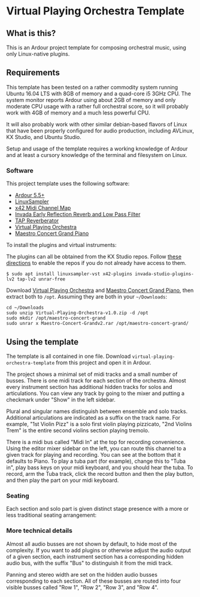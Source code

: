 # Virtual Playing Orchestra Template

## What is this?
This is an Ardour project template for composing orchestral music, using only Linux-native plugins.

## Requirements
This template has been tested on a rather commodity system running Ubuntu 16.04 LTS with 8GB of memory and a quad-core i5 3GHz CPU. The system monitor reports Ardour using about 2GB of memory and only moderate CPU usage with a rather full orchestral score, so it will probably work with 4GB of memory and a much less powerful CPU.

It will also probably work with other similar debian-based flavors of Linux that have been properly configured for audio production, including AVLinux, KX Studio, and Ubuntu Studio.

Setup and usage of the template requires a working knowledge of Ardour and at least a cursory knowledge of the terminal and filesystem on Linux.

### Software 

This project template uses the following software:

* [Ardour 5.5+](http://ardour.org/)
* [LinuxSampler](https://linuxsampler.org/)
* [x42 Midi Channel Map](http://x42-plugins.com)
* [Invada Early Reflection Reverb and Low Pass Filter](https://launchpad.net/invada-studio)
* [TAP Reverberator](http://tap-plugins.sourceforge.net/)
* [Virtual Playing Orchestra](http://virtualplaying.com/)
* [Maestro Concert Grand Piano](http://sonimusicae.free.fr/matshelgesson-maestro-en.html)

To install the plugins and virtual instruments:

The plugins can all be obtained from the KX Studio repos. Follow [these directions](http://kxstudio.linuxaudio.org/Repositories) to enable the repos if you do not already have access to them.

`$ sudo apt install linuxsampler-vst x42-plugins invada-studio-plugins-lv2 tap-lv2 unrar-free`

Download [Virtual Playing Orchestra](http://virtualplaying.com/) and [Maestro Concert Grand Piano](http://sonimusicae.free.fr/matshelgesson-maestro-en.html), then extract both to `/opt`. Assuming they are both in your `~/Downloads`:

```
cd ~/Downloads
sudo unzip Virtual-Playing-Orchestra-v1.0.zip -d /opt
sudo mkdir /opt/maestro-concert-grand
sudo unrar x Maestro-Concert-Grandv2.rar /opt/maestro-concert-grand/
```

## Using the template

The template is all contained in one file. Download `virtual-playing-orchestra-template` from this project and open it in Ardour.

The project shows a minimal set of midi tracks and a small number of busses. There is one midi track for each section of the orchestra. Almost every instrument section has additional hidden tracks for solos and articulations. You can view any track by going to the mixer and putting a checkmark under "Show" in the left sidebar.

Plural and singular names distinguish between ensemble and solo tracks. Additional articulations are indicated as a suffix on the track name. For example, "1st Violin Pizz" is a solo first violin playing pizzicato, "2nd Violins Trem" is the entire second violins section playing tremolo.

There is a midi bus called "Midi In" at the top for recording convenience. Using the editor mixer sidebar on the left, you can route this channel to a given track for playing and recording. You can see at the bottom that it defaults to Piano. To play a tuba part (for example), change this to "Tuba in", play bass keys on your midi keyboard, and you should hear the tuba. To record, arm the Tuba track, click the record button and then the play button, and then play the part on your midi keyboard.

### Seating

Each section and solo part is given distinct stage presence with a more or less traditional seating arrangement:



### More technical details

Almost all audio busses are not shown by default, to hide most of the complexity. If you want to add plugins or otherwise adjust the audio output of a given section, each instrument section has a corresponding hidden audio bus, with the suffix "Bus" to distinguish it from the midi track.

Panning and stereo width are set on the hidden audio busses corresponding to each section. All of these busses are routed into four visible busses called "Row 1", "Row 2", "Row 3", and "Row 4".
